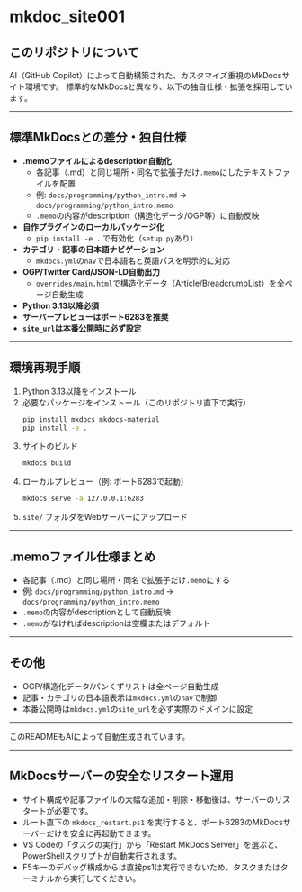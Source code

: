 
# mkdoc_site001

## このリポジトリについて

AI（GitHub Copilot）によって自動構築された、カスタマイズ重視のMkDocsサイト環境です。
標準的なMkDocsと異なり、以下の独自仕様・拡張を採用しています。

---

## 標準MkDocsとの差分・独自仕様

- **.memoファイルによるdescription自動化**
	- 各記事（.md）と同じ場所・同名で拡張子だけ`.memo`にしたテキストファイルを配置
	- 例: `docs/programming/python_intro.md` → `docs/programming/python_intro.memo`
	- `.memo`の内容がdescription（構造化データ/OGP等）に自動反映
- **自作プラグインのローカルパッケージ化**
	- `pip install -e .` で有効化（`setup.py`あり）
- **カテゴリ・記事の日本語ナビゲーション**
	- `mkdocs.yml`の`nav`で日本語名と英語パスを明示的に対応
- **OGP/Twitter Card/JSON-LD自動出力**
	- `overrides/main.html`で構造化データ（Article/BreadcrumbList）を全ページ自動生成
- **Python 3.13以降必須**
- **サーバープレビューはポート6283を推奨**
- **`site_url`は本番公開時に必ず設定**

---

## 環境再現手順

1. Python 3.13以降をインストール
2. 必要なパッケージをインストール（このリポジトリ直下で実行）
	 ```sh
	 pip install mkdocs mkdocs-material
	 pip install -e .
	 ```
3. サイトのビルド
	 ```sh
	 mkdocs build
	 ```
4. ローカルプレビュー（例: ポート6283で起動）
	 ```sh
	 mkdocs serve -a 127.0.0.1:6283
	 ```
5. `site/` フォルダをWebサーバーにアップロード

---

## .memoファイル仕様まとめ

- 各記事（.md）と同じ場所・同名で拡張子だけ`.memo`にする
- 例: `docs/programming/python_intro.md` → `docs/programming/python_intro.memo`
- `.memo`の内容がdescriptionとして自動反映
- `.memo`がなければdescriptionは空欄またはデフォルト

---

## その他

- OGP/構造化データ/パンくずリストは全ページ自動生成
- 記事・カテゴリの日本語表示は`mkdocs.yml`の`nav`で制御
- 本番公開時は`mkdocs.yml`の`site_url`を必ず実際のドメインに設定

---

このREADMEもAIによって自動生成されています。

---

## MkDocsサーバーの安全なリスタート運用

- サイト構成や記事ファイルの大幅な追加・削除・移動後は、サーバーのリスタートが必要です。
- ルート直下の `mkdocs_restart.ps1` を実行すると、ポート6283のMkDocsサーバーだけを安全に再起動できます。
- VS Codeの「タスクの実行」から「Restart MkDocs Server」を選ぶと、PowerShellスクリプトが自動実行されます。
- F5キーのデバッグ構成からは直接ps1は実行できないため、タスクまたはターミナルから実行してください。
